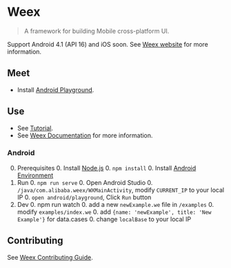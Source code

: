 # Weex
 
> A framework for building Mobile cross-platform UI.

Support Android 4.1 (API 16) and iOS soon. See [Weex website](http://alibaba.github.io/weex/) for more information. 

## Meet

* Install [Android Playground](./android/playground.apk).

## Use

* See [Tutorial](http://alibaba.github.io/weex/doc/tutorial).
* See [Weex Documentation](http://alibaba.github.io/weex/doc) for more information.

### Android 

0. Prerequisites
    0. Install [Node.js](http://nodejs.org/)
    0. `npm install`
    0. Install [Android Environment](http://developer.android.com/training/basics/firstapp/index.html)
0. Run
    0. `npm run serve`
    0. Open Android Studio
    0. `/java/com.alibaba.weex/WXMainActivity`, modify `CURRENT_IP` to your local IP
    0. `open android/playground`, Click `Run` button
0. Dev
    0. npm run watch
    0. add a new `newExample.we` file in `/examples`
    0. modify `examples/index.we`
        0. add `{name: 'newExample', title: 'New Example'}` for data.cases
        0. change `localBase` to your local IP

## Contributing

See [Weex Contributing Guide](./CONTRIBUTING.md).
